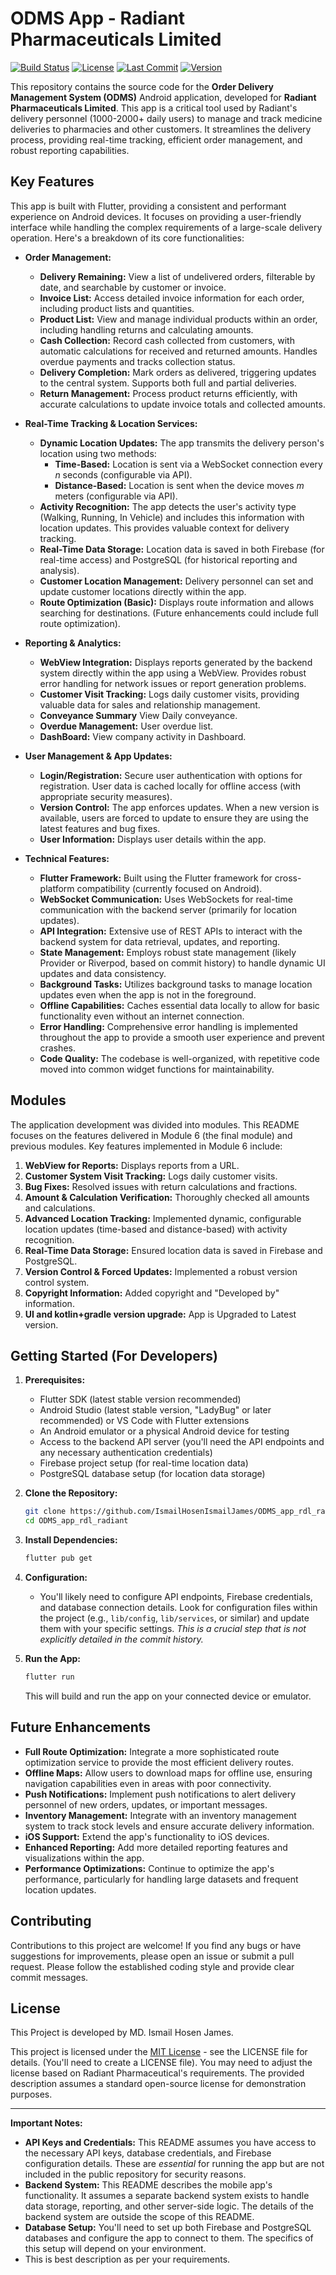 # ODMS App - Radiant Pharmaceuticals Limited

[![Build Status](https://img.shields.io/badge/build-passing-brightgreen.svg)](https://your-build-pipeline-url)  <!-- Replace with your build pipeline URL if you have one -->
[![License](https://img.shields.io/badge/license-MIT-blue.svg)](LICENSE) <!--  Add a LICENSE file and link it here -->
[![Last Commit](https://img.shields.io/github/last-commit/IsmailHosenIsmailJames/ODMS_app_rdl_radiant)](https://github.com/IsmailHosenIsmailJames/ODMS_app_rdl_radiant/commits/main)
[![Version](https://img.shields.io/badge/version-1.0.0-blue.svg)](https://github.com/IsmailHosenIsmailJames/ODMS_app_rdl_radiant/releases) <!-- Update version number -->

This repository contains the source code for the **Order Delivery Management System (ODMS)** Android application, developed for **Radiant Pharmaceuticals Limited**. This app is a critical tool used by Radiant's delivery personnel (1000-2000+ daily users) to manage and track medicine deliveries to pharmacies and other customers.  It streamlines the delivery process, providing real-time tracking, efficient order management, and robust reporting capabilities.

## Key Features

This app is built with Flutter, providing a consistent and performant experience on Android devices.  It focuses on providing a user-friendly interface while handling the complex requirements of a large-scale delivery operation.  Here's a breakdown of its core functionalities:

*   **Order Management:**
    *   **Delivery Remaining:** View a list of undelivered orders, filterable by date, and searchable by customer or invoice.
    *   **Invoice List:** Access detailed invoice information for each order, including product lists and quantities.
    *   **Product List:** View and manage individual products within an order, including handling returns and calculating amounts.
    *   **Cash Collection:**  Record cash collected from customers, with automatic calculations for received and returned amounts.  Handles overdue payments and tracks collection status.
    *   **Delivery Completion:** Mark orders as delivered, triggering updates to the central system.  Supports both full and partial deliveries.
    *   **Return Management:**  Process product returns efficiently, with accurate calculations to update invoice totals and collected amounts.

*   **Real-Time Tracking & Location Services:**
    *   **Dynamic Location Updates:**  The app transmits the delivery person's location using two methods:
        *   **Time-Based:**  Location is sent via a WebSocket connection every *n* seconds (configurable via API).
        *   **Distance-Based:** Location is sent when the device moves *m* meters (configurable via API).
    *   **Activity Recognition:**  The app detects the user's activity type (Walking, Running, In Vehicle) and includes this information with location updates.  This provides valuable context for delivery tracking.
    *   **Real-Time Data Storage:** Location data is saved in both Firebase (for real-time access) and PostgreSQL (for historical reporting and analysis).
    *   **Customer Location Management:** Delivery personnel can set and update customer locations directly within the app.
    *   **Route Optimization (Basic):**  Displays route information and allows searching for destinations. (Future enhancements could include full route optimization).

*   **Reporting & Analytics:**
    *   **WebView Integration:**  Displays reports generated by the backend system directly within the app using a WebView.  Provides robust error handling for network issues or report generation problems.
    *   **Customer Visit Tracking:**  Logs daily customer visits, providing valuable data for sales and relationship management.
    * **Conveyance Summary** View Daily conveyance.
    * **Overdue Management:** User overdue list.
    * **DashBoard:** View company activity in Dashboard.

*   **User Management & App Updates:**
    *   **Login/Registration:** Secure user authentication with options for registration.  User data is cached locally for offline access (with appropriate security measures).
    *   **Version Control:**  The app enforces updates.  When a new version is available, users are forced to update to ensure they are using the latest features and bug fixes.
    *   **User Information:** Displays user details within the app.

*   **Technical Features:**
    *   **Flutter Framework:**  Built using the Flutter framework for cross-platform compatibility (currently focused on Android).
    *   **WebSocket Communication:** Uses WebSockets for real-time communication with the backend server (primarily for location updates).
    *   **API Integration:**  Extensive use of REST APIs to interact with the backend system for data retrieval, updates, and reporting.
    *   **State Management:**  Employs robust state management (likely Provider or Riverpod, based on commit history) to handle dynamic UI updates and data consistency.
    *   **Background Tasks:** Utilizes background tasks to manage location updates even when the app is not in the foreground.
    *   **Offline Capabilities:**  Caches essential data locally to allow for basic functionality even without an internet connection.
    *   **Error Handling:**  Comprehensive error handling is implemented throughout the app to provide a smooth user experience and prevent crashes.
    *   **Code Quality:**  The codebase is well-organized, with repetitive code moved into common widget functions for maintainability.

## Modules

The application development was divided into modules.  This README focuses on the features delivered in Module 6 (the final module) and previous modules.  Key features implemented in Module 6 include:

1.  **WebView for Reports:**  Displays reports from a URL.
2.  **Customer System Visit Tracking:** Logs daily customer visits.
3.  **Bug Fixes:**  Resolved issues with return calculations and fractions.
4.  **Amount & Calculation Verification:** Thoroughly checked all amounts and calculations.
5.  **Advanced Location Tracking:**  Implemented dynamic, configurable location updates (time-based and distance-based) with activity recognition.
6.  **Real-Time Data Storage:**  Ensured location data is saved in Firebase and PostgreSQL.
7.  **Version Control & Forced Updates:**  Implemented a robust version control system.
8.  **Copyright Information:** Added copyright and "Developed by" information.
9.   **UI and kotlin+gradle version upgrade:** App is Upgraded to Latest version.


## Getting Started (For Developers)

1.  **Prerequisites:**
    *   Flutter SDK (latest stable version recommended)
    *   Android Studio (latest stable version, "LadyBug" or later recommended) or VS Code with Flutter extensions
    *   An Android emulator or a physical Android device for testing
    *   Access to the backend API server (you'll need the API endpoints and any necessary authentication credentials)
    *   Firebase project setup (for real-time location data)
    *   PostgreSQL database setup (for location data storage)

2.  **Clone the Repository:**

    ```bash
    git clone https://github.com/IsmailHosenIsmailJames/ODMS_app_rdl_radiant.git
    cd ODMS_app_rdl_radiant
    ```

3.  **Install Dependencies:**

    ```bash
    flutter pub get
    ```

4.  **Configuration:**
    *   You'll likely need to configure API endpoints, Firebase credentials, and database connection details.  Look for configuration files within the project (e.g., `lib/config`, `lib/services`, or similar) and update them with your specific settings.  *This is a crucial step that is not explicitly detailed in the commit history.*

5.  **Run the App:**

    ```bash
    flutter run
    ```

    This will build and run the app on your connected device or emulator.

## Future Enhancements

*   **Full Route Optimization:** Integrate a more sophisticated route optimization service to provide the most efficient delivery routes.
*   **Offline Maps:**  Allow users to download maps for offline use, ensuring navigation capabilities even in areas with poor connectivity.
*   **Push Notifications:** Implement push notifications to alert delivery personnel of new orders, updates, or important messages.
*   **Inventory Management:**  Integrate with an inventory management system to track stock levels and ensure accurate delivery information.
*   **iOS Support:**  Extend the app's functionality to iOS devices.
*   **Enhanced Reporting:**  Add more detailed reporting features and visualizations within the app.
*   **Performance Optimizations:**  Continue to optimize the app's performance, particularly for handling large datasets and frequent location updates.

## Contributing

Contributions to this project are welcome!  If you find any bugs or have suggestions for improvements, please open an issue or submit a pull request. Please follow the established coding style and provide clear commit messages.

## License
This Project is developed by MD. Ismail Hosen James.

This project is licensed under the [MIT License](LICENSE) - see the LICENSE file for details. (You'll need to create a LICENSE file).  You may need to adjust the license based on Radiant Pharmaceutical's requirements.  The provided description assumes a standard open-source license for demonstration purposes.

---

**Important Notes:**

*   **API Keys and Credentials:** This README assumes you have access to the necessary API keys, database credentials, and Firebase configuration details.  These are *essential* for running the app but are not included in the public repository for security reasons.
*   **Backend System:**  This README describes the mobile app's functionality.  It assumes a separate backend system exists to handle data storage, reporting, and other server-side logic.  The details of the backend system are outside the scope of this README.
*   **Database Setup:**  You'll need to set up both Firebase and PostgreSQL databases and configure the app to connect to them.  The specifics of this setup will depend on your environment.
*   This is best description as per your requirements.
